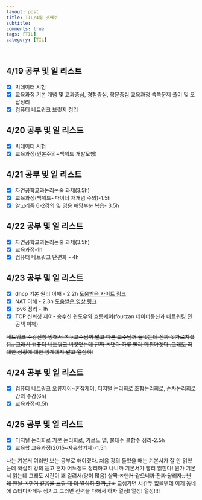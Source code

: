 ```yaml
---
layout: post
title: TIL/4월 넷째주
subtitle: 
comments: true
tags: [TIL]
category: [TIL]

---
```


## **4/19 공부 및 일 리스트**

 - [x] 빅데이터 시험
 - [x] 교육과정 기본 개념 및 교과중심, 경험중심, 학문중심 교육과정 쏙쏙문제 풀이 및 오답정리
 - [x] 컴퓨터 네트워크 브릿지 정리
 
## **4/20 공부 및 일 리스트**

 - [x] 빅데이터 시험
 - [x]  교육과정(인본주의~백워드 개발모형)

## **4/21 공부 및 일 리스트**

 - [x] 자연공학교과논리논술 과제(3.5h)
 - [x] 교육과정(백워드~파이너 재개념 주의)-1.5h
 - [x] 알고리즘 6-2강의 및 임용 해당부분 복습- 3.5h

## 4/22 공부 및 일 리스트

 - [x] 자연공학교과논리논술 과제(3.5h)
 - [x] 교육과정-1h
 - [x] 컴퓨터 네트워크 단편화 - 4h

## 4/23 공부 및 일 리스트

 - [x] dhcp 기본 원리 이해 - 2.2h [도움받은 사이트 링크](https://www.netmanias.com/ko/post/blog/5348/dhcp-ip-allocation-network-protocol/understanding-the-basic-operations-of-dhcp)
 - [x] NAT 이해 - 2.3h [도움받은 영상 링크](https://www.youtube.com/watch?v=CdjWGa3wAGE&list=LL&index=1)
 - [x] Ipv6 정리 - 1h
 - [x] TCP 신뢰성 제어- 송수신 윈도우와 흐름제어(fourzan 데이터통신과 네트워킹 전공책 이해)

~~네트워크 수강신청 망해서 ㅈㄳ교수님꺼 말고 다른 교수님꺼 들엇는데 진짜 못가르치셨음.. 그래서 컴퓨터 네트워크 버렷엇는데 진짜 ㅈ댓다 하루 빨리 메꿔야겟다..그래도 최대한 상황에 대한 핑계대지 말고 열심히!~~

## 4/24 공부 및 일 리스트

 - [x] 컴퓨터 네트워크 오류제어~혼잡제어, 디지털 논리회로 조합논리회로, 순차논리회로 강의 수강(6h)
 - [x] 교육과정-0.5h
 
## 4/25 공부 및 일 리스트

 - [x] 디지털 논리회로 기본 논리회로, 카르노 맵, 불대수 불함수 정리-2.5h
 - [x] 교육학 교육과정(2015~자유학기제)-1.5h
 
 나는 기본서 여러번 보는 공부로 해야겠다. 처음 강의 들었을 때는 기본서가 잘 안 읽혔는데 확실히 강의 듣고 혼자 어느정도 정리하고 나니까 기본서가 빨리 읽힌다! 뭔가 기본서 읽는데 그래도 시간이 꽤 걸려서(양이 많음) ~~살짝 ㅈ댄거 같으니까 진짜 달리자.. 난 왜 맨날 ㅈ댄거 같음을 느낄 때 더 열심히 할까,,?ㅎ~~ 교생가면 시간두 없을텐데 이제 동네에 스터디카페두 생기고 그러면 전력을 다해서 하자 열정! 열정! 열정!!!!
